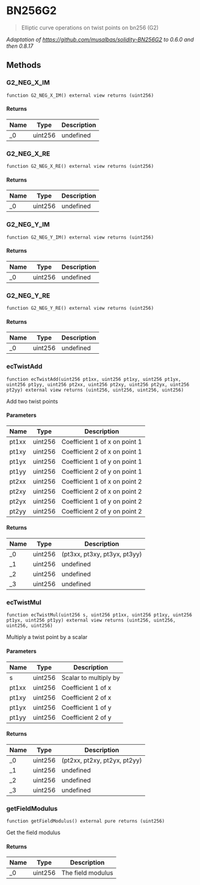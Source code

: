# BN256G2



> Elliptic curve operations on twist points on bn256 (G2)



*Adaptation of https://github.com/musalbas/solidity-BN256G2 to 0.6.0 and then 0.8.17*

## Methods

### G2_NEG_X_IM

```solidity
function G2_NEG_X_IM() external view returns (uint256)
```






#### Returns

| Name | Type | Description |
|---|---|---|
| _0 | uint256 | undefined |

### G2_NEG_X_RE

```solidity
function G2_NEG_X_RE() external view returns (uint256)
```






#### Returns

| Name | Type | Description |
|---|---|---|
| _0 | uint256 | undefined |

### G2_NEG_Y_IM

```solidity
function G2_NEG_Y_IM() external view returns (uint256)
```






#### Returns

| Name | Type | Description |
|---|---|---|
| _0 | uint256 | undefined |

### G2_NEG_Y_RE

```solidity
function G2_NEG_Y_RE() external view returns (uint256)
```






#### Returns

| Name | Type | Description |
|---|---|---|
| _0 | uint256 | undefined |

### ecTwistAdd

```solidity
function ecTwistAdd(uint256 pt1xx, uint256 pt1xy, uint256 pt1yx, uint256 pt1yy, uint256 pt2xx, uint256 pt2xy, uint256 pt2yx, uint256 pt2yy) external view returns (uint256, uint256, uint256, uint256)
```

Add two twist points



#### Parameters

| Name | Type | Description |
|---|---|---|
| pt1xx | uint256 | Coefficient 1 of x on point 1 |
| pt1xy | uint256 | Coefficient 2 of x on point 1 |
| pt1yx | uint256 | Coefficient 1 of y on point 1 |
| pt1yy | uint256 | Coefficient 2 of y on point 1 |
| pt2xx | uint256 | Coefficient 1 of x on point 2 |
| pt2xy | uint256 | Coefficient 2 of x on point 2 |
| pt2yx | uint256 | Coefficient 1 of y on point 2 |
| pt2yy | uint256 | Coefficient 2 of y on point 2 |

#### Returns

| Name | Type | Description |
|---|---|---|
| _0 | uint256 | (pt3xx, pt3xy, pt3yx, pt3yy) |
| _1 | uint256 | undefined |
| _2 | uint256 | undefined |
| _3 | uint256 | undefined |

### ecTwistMul

```solidity
function ecTwistMul(uint256 s, uint256 pt1xx, uint256 pt1xy, uint256 pt1yx, uint256 pt1yy) external view returns (uint256, uint256, uint256, uint256)
```

Multiply a twist point by a scalar



#### Parameters

| Name | Type | Description |
|---|---|---|
| s | uint256 | Scalar to multiply by |
| pt1xx | uint256 | Coefficient 1 of x |
| pt1xy | uint256 | Coefficient 2 of x |
| pt1yx | uint256 | Coefficient 1 of y |
| pt1yy | uint256 | Coefficient 2 of y |

#### Returns

| Name | Type | Description |
|---|---|---|
| _0 | uint256 | (pt2xx, pt2xy, pt2yx, pt2yy) |
| _1 | uint256 | undefined |
| _2 | uint256 | undefined |
| _3 | uint256 | undefined |

### getFieldModulus

```solidity
function getFieldModulus() external pure returns (uint256)
```

Get the field modulus




#### Returns

| Name | Type | Description |
|---|---|---|
| _0 | uint256 | The field modulus |




